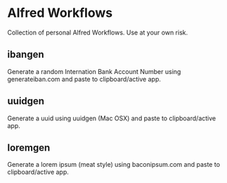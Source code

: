 # Alfred Workflows

Collection of personal Alfred Workflows. Use at your own risk.

## ibangen

Generate a random Internation Bank Account Number using generateiban.com and paste to clipboard/active app.

## uuidgen

Generate a uuid using uuidgen (Mac OSX) and paste to clipboard/active app.

## loremgen

Generate a lorem ipsum (meat style) using baconipsum.com and paste to clipboard/active app.
